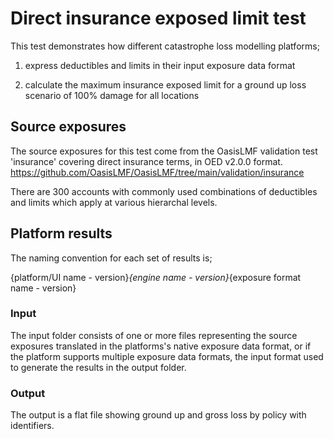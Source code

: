 # Direct insurance exposed limit test

This test demonstrates how different catastrophe loss modelling platforms;

1) express deductibles and limits in their input exposure data format

2) calculate the maximum insurance exposed limit for a ground up loss scenario of 100% damage for all locations


## Source exposures

The source exposures for this test come from the OasisLMF validation test 'insurance' covering direct insurance terms, in OED v2.0.0 format.
https://github.com/OasisLMF/OasisLMF/tree/main/validation/insurance

There are 300 accounts with commonly used combinations of deductibles and limits which apply at various hierarchal levels.


## Platform results 

The naming convention for each set of results is;

{platform/UI name - version}_{engine name - version}_{exposure format name - version}

### Input

The input folder consists of one or more files representing the source exposures translated in the platforms's native exposure data format, or if the platform supports multiple exposure data formats, the input format used to generate the results in the output folder.

### Output

The output is a flat file showing ground up and gross loss by policy with identifiers.


